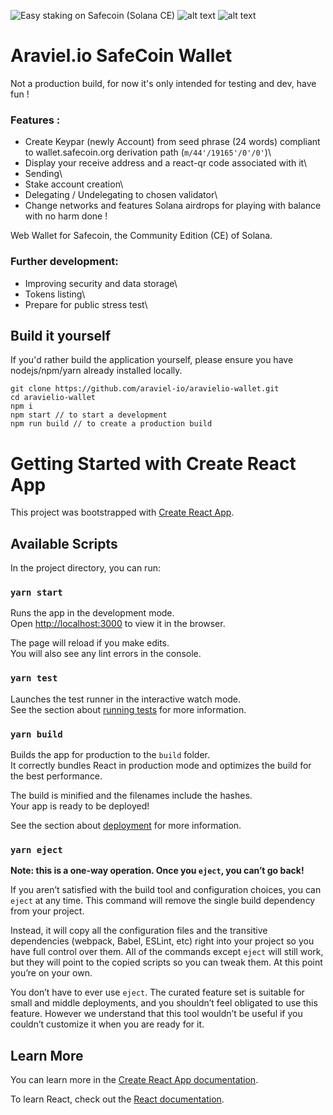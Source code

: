 ![Easy staking on Safecoin (Solana CE)](https://i.imgur.com/8CSV5UH.gif)
![alt text](https://i.imgur.com/FbmzGXD.png)
![alt text](https://i.imgur.com/TnIV44k.png)

# Araviel.io SafeCoin Wallet

Not a production build, for now it's only intended for testing and dev, have fun !

### Features : 

* Create Keypar (newly Account) from seed phrase (24 words) compliant to wallet.safecoin.org derivation path (`m/44'/19165'/0'/0'`)\
* Display your receive address and a react-qr code associated with it\
* Sending\
* Stake account creation\
* Delegating / Undelegating to chosen validator\
* Change networks and features Solana airdrops for playing with balance with no harm done !

Web Wallet for Safecoin, the Community Edition (CE) of Solana.

### Further development:

* Improving security and data storage\
* Tokens listing\
* Prepare for public stress test\

## Build it yourself

If you'd rather build the application yourself, please ensure you have nodejs/npm/yarn already installed locally.

```
git clone https://github.com/araviel-io/aravielio-wallet.git 
cd aravielio-wallet
npm i
npm start // to start a development
npm run build // to create a production build 
```

# Getting Started with Create React App

This project was bootstrapped with [Create React App](https://github.com/facebook/create-react-app).

## Available Scripts

In the project directory, you can run:

### `yarn start`

Runs the app in the development mode.\
Open [http://localhost:3000](http://localhost:3000) to view it in the browser.

The page will reload if you make edits.\
You will also see any lint errors in the console.

### `yarn test`

Launches the test runner in the interactive watch mode.\
See the section about [running tests](https://facebook.github.io/create-react-app/docs/running-tests) for more information.

### `yarn build`

Builds the app for production to the `build` folder.\
It correctly bundles React in production mode and optimizes the build for the best performance.

The build is minified and the filenames include the hashes.\
Your app is ready to be deployed!

See the section about [deployment](https://facebook.github.io/create-react-app/docs/deployment) for more information.

### `yarn eject`

**Note: this is a one-way operation. Once you `eject`, you can’t go back!**

If you aren’t satisfied with the build tool and configuration choices, you can `eject` at any time. This command will remove the single build dependency from your project.

Instead, it will copy all the configuration files and the transitive dependencies (webpack, Babel, ESLint, etc) right into your project so you have full control over them. All of the commands except `eject` will still work, but they will point to the copied scripts so you can tweak them. At this point you’re on your own.

You don’t have to ever use `eject`. The curated feature set is suitable for small and middle deployments, and you shouldn’t feel obligated to use this feature. However we understand that this tool wouldn’t be useful if you couldn’t customize it when you are ready for it.

## Learn More

You can learn more in the [Create React App documentation](https://facebook.github.io/create-react-app/docs/getting-started).

To learn React, check out the [React documentation](https://reactjs.org/).

